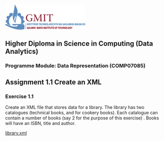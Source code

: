 ![GMIT Logo](https://github.com/Munster2020/HDIP_CSDA_PROJECT/blob/master/GMIT_Logo.jpg)
## Higher Diploma in Science in Computing (Data Analytics)
### Programme Module: Data Representation (COMP07085) 

## Assignment 1.1 Create an XML
### Exercise 1.1
Create an XML file that stores data for a library. 
The library has two catalogues (technical books, and for cookery books).
Each catalogue can contain a number of books (say 2 for the purpose of this exercise) . 
Books will have an ISBN, title and author.

[library.xml](https://github.com/Munster2020/data-representation-coursework/library.xml)
